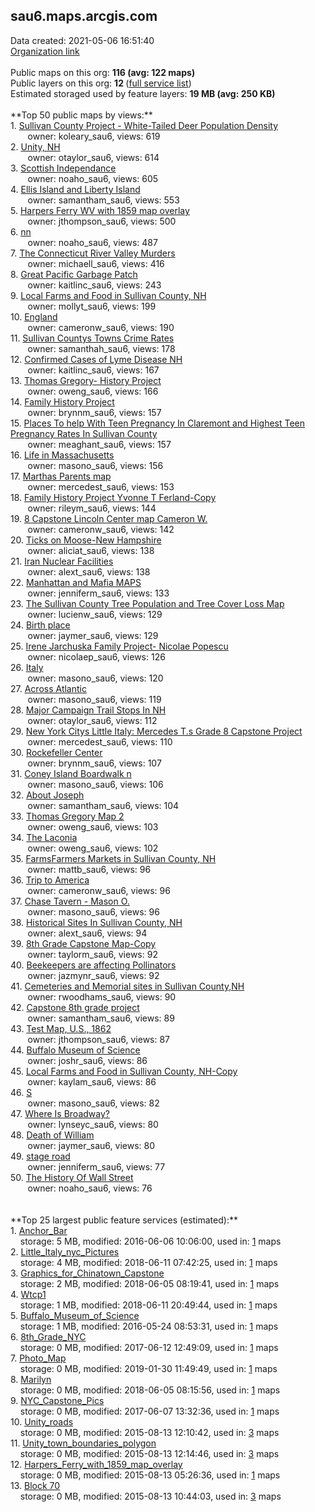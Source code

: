<h2>sau6.maps.arcgis.com</h2> Data created: 2021-05-06 16:51:40 <br /><a target='new' href='https://sau6.maps.arcgis.com'>Organization link</a><br /><br />Public maps on this org: <b>116 (avg: 122 maps)</b><br />Public layers on this org: <b>12 </b>(<a target='new' href='https://services.arcgis.com/RBwUbsYYDiazsTPS/ArcGIS/rest/services'>full service list</a>)<br />Estimated storaged used by feature layers: <b>19 MB (avg: 250 KB)</b><br /><br />**Top 50 public maps by views:**<br />  1. <a target='new' href='https://www.arcgis.com/home/item.html?id=54188621eedf478f8b19e1962f14b273'>Sullivan County Project - White-Tailed Deer Population Density</a> <br />  &nbsp;&nbsp;&nbsp;&nbsp; &nbsp;&nbsp;owner: koleary_sau6, views: 619<br />  2. <a target='new' href='https://www.arcgis.com/home/item.html?id=073a71c799004621bb0181849b6e1596'>Unity, NH</a> <br />  &nbsp;&nbsp;&nbsp;&nbsp; &nbsp;&nbsp;owner: otaylor_sau6, views: 614<br />  3. <a target='new' href='https://www.arcgis.com/home/item.html?id=f5272592d2e248f6a4b53dbb54dc5caf'>Scottish Independance</a> <br />  &nbsp;&nbsp;&nbsp;&nbsp; &nbsp;&nbsp;owner: noaho_sau6, views: 605<br />  4. <a target='new' href='https://www.arcgis.com/home/item.html?id=0295d6dfc1ea4ce7863a597e9f28119a'>Ellis Island and Liberty Island</a> <br />  &nbsp;&nbsp;&nbsp;&nbsp; &nbsp;&nbsp;owner: samantham_sau6, views: 553<br />  5. <a target='new' href='https://www.arcgis.com/home/item.html?id=8079b9c6e4d64bc4b99916f919701786'>Harpers Ferry WV with 1859 map overlay</a> <br />  &nbsp;&nbsp;&nbsp;&nbsp; &nbsp;&nbsp;owner: jthompson_sau6, views: 500<br />  6. <a target='new' href='https://www.arcgis.com/home/item.html?id=0fff89239803480d9798950c115e23f9'>nn</a> <br />  &nbsp;&nbsp;&nbsp;&nbsp; &nbsp;&nbsp;owner: noaho_sau6, views: 487<br />  7. <a target='new' href='https://www.arcgis.com/home/item.html?id=0bf4e33b28e6451d8532564f571a6e6d'>The Connecticut River Valley Murders</a> <br />  &nbsp;&nbsp;&nbsp;&nbsp; &nbsp;&nbsp;owner: michaell_sau6, views: 416<br />  8. <a target='new' href='https://www.arcgis.com/home/item.html?id=9258a3999da04abda9ee6adcd634ab42'>Great Pacific Garbage Patch</a> <br />  &nbsp;&nbsp;&nbsp;&nbsp; &nbsp;&nbsp;owner: kaitlinc_sau6, views: 243<br />  9. <a target='new' href='https://www.arcgis.com/home/item.html?id=8fc4635507b24223ab235de577499bde'>Local Farms and Food in Sullivan County, NH</a> <br />  &nbsp;&nbsp;&nbsp;&nbsp; &nbsp;&nbsp;owner: mollyt_sau6, views: 199<br />  10. <a target='new' href='https://www.arcgis.com/home/item.html?id=05e1840231694d3f82baa08b07b3b5e9'>England </a> <br />  &nbsp;&nbsp;&nbsp;&nbsp; &nbsp;&nbsp;owner: cameronw_sau6, views: 190<br />  11. <a target='new' href='https://www.arcgis.com/home/item.html?id=d75e35f1d2494ba68006b0ea2a38a2d3'>Sullivan Countys Towns Crime Rates</a> <br />  &nbsp;&nbsp;&nbsp;&nbsp; &nbsp;&nbsp;owner: samanthah_sau6, views: 178<br />  12. <a target='new' href='https://www.arcgis.com/home/item.html?id=ec7a9b7cb02f4c03a207a241631ea036'>Confirmed Cases of Lyme Disease NH</a> <br />  &nbsp;&nbsp;&nbsp;&nbsp; &nbsp;&nbsp;owner: kaitlinc_sau6, views: 167<br />  13. <a target='new' href='https://www.arcgis.com/home/item.html?id=96ecdbebf73b4189b6f5d4ec1ac66df7'>Thomas Gregory- History Project</a> <br />  &nbsp;&nbsp;&nbsp;&nbsp; &nbsp;&nbsp;owner: oweng_sau6, views: 166<br />  14. <a target='new' href='https://www.arcgis.com/home/item.html?id=93bd8059b0aa4d6e93f72ac8e48de490'>Family History Project </a> <br />  &nbsp;&nbsp;&nbsp;&nbsp; &nbsp;&nbsp;owner: brynnm_sau6, views: 157<br />  15. <a target='new' href='https://www.arcgis.com/home/item.html?id=82464a08eeba42cfa3186c2a23cc8774'>Places To help With Teen Pregnancy In Claremont and Highest Teen Pregnancy Rates In Sullivan County</a> <br />  &nbsp;&nbsp;&nbsp;&nbsp; &nbsp;&nbsp;owner: meaghant_sau6, views: 157<br />  16. <a target='new' href='https://www.arcgis.com/home/item.html?id=93a1364c731e49f88f6edfdf73824b54'>Life in Massachusetts</a> <br />  &nbsp;&nbsp;&nbsp;&nbsp; &nbsp;&nbsp;owner: masono_sau6, views: 156<br />  17. <a target='new' href='https://www.arcgis.com/home/item.html?id=6cd0eb9d1f5040979b936696cccb8e2e'>Marthas Parents map</a> <br />  &nbsp;&nbsp;&nbsp;&nbsp; &nbsp;&nbsp;owner: mercedest_sau6, views: 153<br />  18. <a target='new' href='https://www.arcgis.com/home/item.html?id=b21a5d0779b44c049dcd44493401f0a3'>Family History Project Yvonne T Ferland-Copy</a> <br />  &nbsp;&nbsp;&nbsp;&nbsp; &nbsp;&nbsp;owner: rileym_sau6, views: 144<br />  19. <a target='new' href='https://www.arcgis.com/home/item.html?id=2a6c04fdb42e4da89e82c6b074532e24'>8 Capstone Lincoln Center  map Cameron W.</a> <br />  &nbsp;&nbsp;&nbsp;&nbsp; &nbsp;&nbsp;owner: cameronw_sau6, views: 142<br />  20. <a target='new' href='https://www.arcgis.com/home/item.html?id=0c008d695d964b7497be79ba4717cde5'>Ticks on Moose-New Hampshire</a> <br />  &nbsp;&nbsp;&nbsp;&nbsp; &nbsp;&nbsp;owner: aliciat_sau6, views: 138<br />  21. <a target='new' href='https://www.arcgis.com/home/item.html?id=0e5724042e8244b9b76161e1179617b1'>Iran Nuclear Facilities</a> <br />  &nbsp;&nbsp;&nbsp;&nbsp; &nbsp;&nbsp;owner: alext_sau6, views: 138<br />  22. <a target='new' href='https://www.arcgis.com/home/item.html?id=ff584b28dbcb4123a67e3b03b5f8994a'>Manhattan and Mafia MAPS </a> <br />  &nbsp;&nbsp;&nbsp;&nbsp; &nbsp;&nbsp;owner: jenniferm_sau6, views: 133<br />  23. <a target='new' href='https://www.arcgis.com/home/item.html?id=a53d0d7d88cf4a73ae8372904ba35c6e'>The Sullivan County Tree Population and Tree Cover Loss Map</a> <br />  &nbsp;&nbsp;&nbsp;&nbsp; &nbsp;&nbsp;owner: lucienw_sau6, views: 129<br />  24. <a target='new' href='https://www.arcgis.com/home/item.html?id=abbf90e512cd4ac8a34fc494fa67a0ca'>Birth place</a> <br />  &nbsp;&nbsp;&nbsp;&nbsp; &nbsp;&nbsp;owner: jaymer_sau6, views: 129<br />  25. <a target='new' href='https://www.arcgis.com/home/item.html?id=7abcfb479653406497b53e74a1787eb9'>Irene Jarchuska Family Project-   Nicolae Popescu</a> <br />  &nbsp;&nbsp;&nbsp;&nbsp; &nbsp;&nbsp;owner: nicolaep_sau6, views: 126<br />  26. <a target='new' href='https://www.arcgis.com/home/item.html?id=1e31c0105ca64e309d6049a06cc7483e'>Italy</a> <br />  &nbsp;&nbsp;&nbsp;&nbsp; &nbsp;&nbsp;owner: masono_sau6, views: 120<br />  27. <a target='new' href='https://www.arcgis.com/home/item.html?id=d83eccc505c94151b37c307f9b2e065d'>Across Atlantic</a> <br />  &nbsp;&nbsp;&nbsp;&nbsp; &nbsp;&nbsp;owner: masono_sau6, views: 119<br />  28. <a target='new' href='https://www.arcgis.com/home/item.html?id=7c625815c84044bfafea9b65c7671059'>Major Campaign Trail Stops In NH</a> <br />  &nbsp;&nbsp;&nbsp;&nbsp; &nbsp;&nbsp;owner: otaylor_sau6, views: 112<br />  29. <a target='new' href='https://www.arcgis.com/home/item.html?id=bca25e4b9b944d2483e829b52c754a70'>New York Citys Little Italy: Mercedes T.s Grade 8 Capstone Project</a> <br />  &nbsp;&nbsp;&nbsp;&nbsp; &nbsp;&nbsp;owner: mercedest_sau6, views: 110<br />  30. <a target='new' href='https://www.arcgis.com/home/item.html?id=57d91f89d8fc48c2ba0089442f2ffed9'>Rockefeller Center</a> <br />  &nbsp;&nbsp;&nbsp;&nbsp; &nbsp;&nbsp;owner: brynnm_sau6, views: 107<br />  31. <a target='new' href='https://www.arcgis.com/home/item.html?id=35ef232302384059b4dd1a70a7a7b9d2'>Coney Island Boardwalk n</a> <br />  &nbsp;&nbsp;&nbsp;&nbsp; &nbsp;&nbsp;owner: masono_sau6, views: 106<br />  32. <a target='new' href='https://www.arcgis.com/home/item.html?id=42fc088864694a368bce65e6f11b23a2'>About Joseph</a> <br />  &nbsp;&nbsp;&nbsp;&nbsp; &nbsp;&nbsp;owner: samantham_sau6, views: 104<br />  33. <a target='new' href='https://www.arcgis.com/home/item.html?id=a58fb7d1c6ac4974b254ddca3dd705b8'>Thomas Gregory Map 2</a> <br />  &nbsp;&nbsp;&nbsp;&nbsp; &nbsp;&nbsp;owner: oweng_sau6, views: 103<br />  34. <a target='new' href='https://www.arcgis.com/home/item.html?id=c9e69f7af44b41caa3d0f378c0f03ef9'>The Laconia</a> <br />  &nbsp;&nbsp;&nbsp;&nbsp; &nbsp;&nbsp;owner: oweng_sau6, views: 102<br />  35. <a target='new' href='https://www.arcgis.com/home/item.html?id=cebd893f2d754399aed10fb26c86927c'>FarmsFarmers Markets in Sullivan County, NH</a> <br />  &nbsp;&nbsp;&nbsp;&nbsp; &nbsp;&nbsp;owner: mattb_sau6, views: 96<br />  36. <a target='new' href='https://www.arcgis.com/home/item.html?id=f4db92c466224fcdbe12c0dabe771f0c'>Trip to America </a> <br />  &nbsp;&nbsp;&nbsp;&nbsp; &nbsp;&nbsp;owner: cameronw_sau6, views: 96<br />  37. <a target='new' href='https://www.arcgis.com/home/item.html?id=df6884d107c84884855f7b3e5318b913'>Chase Tavern - Mason O.</a> <br />  &nbsp;&nbsp;&nbsp;&nbsp; &nbsp;&nbsp;owner: masono_sau6, views: 96<br />  38. <a target='new' href='https://www.arcgis.com/home/item.html?id=ad4855b74c33451f98c2191c5a84406b'>Historical Sites In Sullivan County, NH</a> <br />  &nbsp;&nbsp;&nbsp;&nbsp; &nbsp;&nbsp;owner: alext_sau6, views: 94<br />  39. <a target='new' href='https://www.arcgis.com/home/item.html?id=ede059b58ab841e3a3a6a324d40fb9b4'>8th Grade Capstone Map-Copy</a> <br />  &nbsp;&nbsp;&nbsp;&nbsp; &nbsp;&nbsp;owner: taylorm_sau6, views: 92<br />  40. <a target='new' href='https://www.arcgis.com/home/item.html?id=8a672e07ffe9428eb6cf584b2578eac5'>Beekeepers are affecting Pollinators</a> <br />  &nbsp;&nbsp;&nbsp;&nbsp; &nbsp;&nbsp;owner: jazmynr_sau6, views: 92<br />  41. <a target='new' href='https://www.arcgis.com/home/item.html?id=9aea5575c16c42a893504c962fed7792'>Cemeteries and Memorial sites in Sullivan County,NH</a> <br />  &nbsp;&nbsp;&nbsp;&nbsp; &nbsp;&nbsp;owner: rwoodhams_sau6, views: 90<br />  42. <a target='new' href='https://www.arcgis.com/home/item.html?id=d1fd13f2f07348ff8d41c579873a8633'>Capstone 8th grade project</a> <br />  &nbsp;&nbsp;&nbsp;&nbsp; &nbsp;&nbsp;owner: samantham_sau6, views: 89<br />  43. <a target='new' href='https://www.arcgis.com/home/item.html?id=d43f114cd5d241c8a1574f2e7615b038'>Test Map, U.S., 1862</a> <br />  &nbsp;&nbsp;&nbsp;&nbsp; &nbsp;&nbsp;owner: jthompson_sau6, views: 87<br />  44. <a target='new' href='https://www.arcgis.com/home/item.html?id=da37590c06ce41da98bea2e22e1a972f'>Buffalo Museum of Science</a> <br />  &nbsp;&nbsp;&nbsp;&nbsp; &nbsp;&nbsp;owner: joshr_sau6, views: 86<br />  45. <a target='new' href='https://www.arcgis.com/home/item.html?id=06cbf351baf0414b8f668a9dd9ca8fec'>Local Farms and Food in Sullivan County, NH-Copy</a> <br />  &nbsp;&nbsp;&nbsp;&nbsp; &nbsp;&nbsp;owner: kaylam_sau6, views: 86<br />  46. <a target='new' href='https://www.arcgis.com/home/item.html?id=2af2219ba1ec4856b1818f4123ccb100'>S</a> <br />  &nbsp;&nbsp;&nbsp;&nbsp; &nbsp;&nbsp;owner: masono_sau6, views: 82<br />  47. <a target='new' href='https://www.arcgis.com/home/item.html?id=476ffa0764a64a0f806025833767a76e'>Where Is Broadway?</a> <br />  &nbsp;&nbsp;&nbsp;&nbsp; &nbsp;&nbsp;owner: lynseyc_sau6, views: 80<br />  48. <a target='new' href='https://www.arcgis.com/home/item.html?id=b459b796442443b3a093a6858117f2bc'>Death of William</a> <br />  &nbsp;&nbsp;&nbsp;&nbsp; &nbsp;&nbsp;owner: jaymer_sau6, views: 80<br />  49. <a target='new' href='https://www.arcgis.com/home/item.html?id=239f6d3a9b784996be103ff027723575'>stage road</a> <br />  &nbsp;&nbsp;&nbsp;&nbsp; &nbsp;&nbsp;owner: jenniferm_sau6, views: 77<br />  50. <a target='new' href='https://www.arcgis.com/home/item.html?id=d11c8aedb75749788e35858016fadfd1'>The History Of Wall Street</a> <br />  &nbsp;&nbsp;&nbsp;&nbsp; &nbsp;&nbsp;owner: noaho_sau6, views: 76<br /><br /><br />**Top 25 largest public feature services (estimated):**<br /> 1. <a target='new' href='https://www.arcgis.com/home/item.html?id=5f6da20b90e8461b820a2d485fe21b4c'>Anchor_Bar</a><br /> &nbsp;&nbsp;&nbsp;&nbsp;storage: 5 MB, modified: 2016-06-06 10:06:00,  used in: <a target='new' href='https://ed-ind-tb.s3-us-west-1.amazonaws.com/ADI/5f6da20b90e8461b820a2d485fe21b4c.html'> 1</a> maps<br /> 2. <a target='new' href='https://www.arcgis.com/home/item.html?id=4f955f7df59d4095a29b9022d14126bb'>Little_Italy_nyc_Pictures</a><br /> &nbsp;&nbsp;&nbsp;&nbsp;storage: 4 MB, modified: 2018-06-11 07:42:25,  used in: <a target='new' href='https://ed-ind-tb.s3-us-west-1.amazonaws.com/ADI/4f955f7df59d4095a29b9022d14126bb.html'> 1</a> maps<br /> 3. <a target='new' href='https://www.arcgis.com/home/item.html?id=ae22a72c90da494faa038021c45021b4'>Graphics_for_Chinatown_Capstone</a><br /> &nbsp;&nbsp;&nbsp;&nbsp;storage: 2 MB, modified: 2018-06-05 08:19:41,  used in: <a target='new' href='https://ed-ind-tb.s3-us-west-1.amazonaws.com/ADI/ae22a72c90da494faa038021c45021b4.html'> 1</a> maps<br /> 4. <a target='new' href='https://www.arcgis.com/home/item.html?id=518381e4cc8941bda566ac9465342c72'>Wtcp1</a><br /> &nbsp;&nbsp;&nbsp;&nbsp;storage: 1 MB, modified: 2018-06-11 20:49:44,  used in: <a target='new' href='https://ed-ind-tb.s3-us-west-1.amazonaws.com/ADI/518381e4cc8941bda566ac9465342c72.html'> 1</a> maps<br /> 5. <a target='new' href='https://www.arcgis.com/home/item.html?id=032038f4995948f8983ff203cf5d6c3b'>Buffalo_Museum_of_Science</a><br /> &nbsp;&nbsp;&nbsp;&nbsp;storage: 1 MB, modified: 2016-05-24 08:53:31,  used in: <a target='new' href='https://ed-ind-tb.s3-us-west-1.amazonaws.com/ADI/032038f4995948f8983ff203cf5d6c3b.html'> 1</a> maps<br /> 6. <a target='new' href='https://www.arcgis.com/home/item.html?id=b686c34dff564ea7b224bdb453c7776b'>8th_Grade_NYC</a><br /> &nbsp;&nbsp;&nbsp;&nbsp;storage: 0 MB, modified: 2017-06-12 12:49:09,  used in: <a target='new' href='https://ed-ind-tb.s3-us-west-1.amazonaws.com/ADI/b686c34dff564ea7b224bdb453c7776b.html'> 1</a> maps<br /> 7. <a target='new' href='https://www.arcgis.com/home/item.html?id=f8774da83a7249fbac1700811951f6cc'>Photo_Map</a><br /> &nbsp;&nbsp;&nbsp;&nbsp;storage: 0 MB, modified: 2019-01-30 11:49:49,  used in: <a target='new' href='https://ed-ind-tb.s3-us-west-1.amazonaws.com/ADI/f8774da83a7249fbac1700811951f6cc.html'> 1</a> maps<br /> 8. <a target='new' href='https://www.arcgis.com/home/item.html?id=f324cdb7a69344a8bdb52e7bf67a6435'>Marilyn</a><br /> &nbsp;&nbsp;&nbsp;&nbsp;storage: 0 MB, modified: 2018-06-05 08:15:56,  used in: <a target='new' href='https://ed-ind-tb.s3-us-west-1.amazonaws.com/ADI/f324cdb7a69344a8bdb52e7bf67a6435.html'> 1</a> maps<br /> 9. <a target='new' href='https://www.arcgis.com/home/item.html?id=17b7222a9980456986049bdb4ec4c09d'>NYC_Capstone_Pics</a><br /> &nbsp;&nbsp;&nbsp;&nbsp;storage: 0 MB, modified: 2017-06-07 13:32:36,  used in: <a target='new' href='https://ed-ind-tb.s3-us-west-1.amazonaws.com/ADI/17b7222a9980456986049bdb4ec4c09d.html'> 1</a> maps<br /> 10. <a target='new' href='https://www.arcgis.com/home/item.html?id=116ab347a1a645749d5800cd4a576941'>Unity_roads</a><br /> &nbsp;&nbsp;&nbsp;&nbsp;storage: 0 MB, modified: 2015-08-13 12:10:42,  used in: <a target='new' href='https://ed-ind-tb.s3-us-west-1.amazonaws.com/ADI/116ab347a1a645749d5800cd4a576941.html'> 3</a> maps<br /> 11. <a target='new' href='https://www.arcgis.com/home/item.html?id=4ef252a6de7642ec915f7e1d6fa38fcb'>Unity_town_boundaries_polygon</a><br /> &nbsp;&nbsp;&nbsp;&nbsp;storage: 0 MB, modified: 2015-08-13 12:14:46,  used in: <a target='new' href='https://ed-ind-tb.s3-us-west-1.amazonaws.com/ADI/4ef252a6de7642ec915f7e1d6fa38fcb.html'> 3</a> maps<br /> 12. <a target='new' href='https://www.arcgis.com/home/item.html?id=66495047693b409ab41af249b77fd3b2'>Harpers_Ferry_with_1859_map_overlay</a><br /> &nbsp;&nbsp;&nbsp;&nbsp;storage: 0 MB, modified: 2015-08-13 05:26:36,  used in: <a target='new' href='https://ed-ind-tb.s3-us-west-1.amazonaws.com/ADI/66495047693b409ab41af249b77fd3b2.html'> 1</a> maps<br /> 13. <a target='new' href='https://www.arcgis.com/home/item.html?id=e61452223bc34050933cf0553edcb5fb'>Block 70</a><br /> &nbsp;&nbsp;&nbsp;&nbsp;storage: 0 MB, modified: 2015-08-13 10:44:03,  used in: <a target='new' href='https://ed-ind-tb.s3-us-west-1.amazonaws.com/ADI/e61452223bc34050933cf0553edcb5fb.html'> 3</a> maps<br />